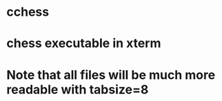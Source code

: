 # cchess

# chess executable in xterm
# Note that all files will be much more readable with tabsize=8
